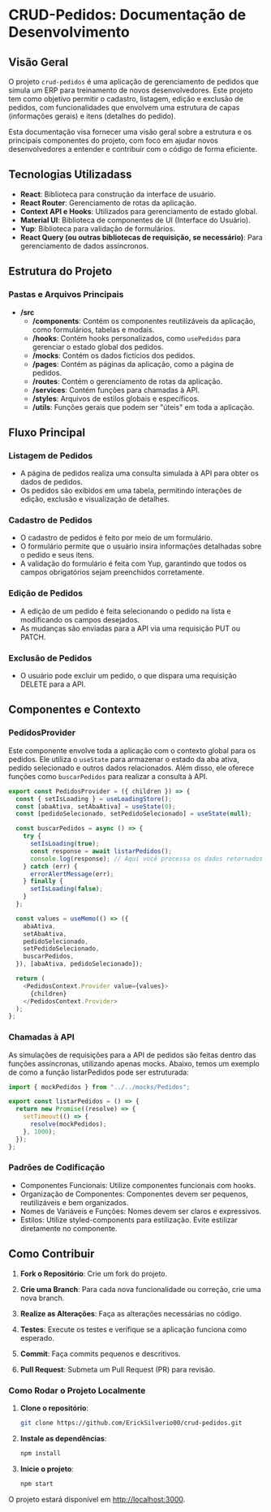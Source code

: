 # CRUD-Pedidos: Documentação de Desenvolvimento

## Visão Geral

O projeto `crud-pedidos` é uma aplicação de gerenciamento de pedidos que simula um ERP para treinamento de novos desenvolvedores. Este projeto tem como objetivo permitir o cadastro, listagem, edição e exclusão de pedidos, com funcionalidades que envolvem uma estrutura de capas (informações gerais) e itens (detalhes do pedido).

Esta documentação visa fornecer uma visão geral sobre a estrutura e os principais componentes do projeto, com foco em ajudar novos desenvolvedores a entender e contribuir com o código de forma eficiente.

## Tecnologias Utilizadass

- **React**: Biblioteca para construção da interface de usuário.
- **React Router**: Gerenciamento de rotas da aplicação.
- **Context API e Hooks**: Utilizados para gerenciamento de estado global.
- **Material UI**: Biblioteca de componentes de UI (Interface do Usuário).
- **Yup**: Biblioteca para validação de formulários.
- **React Query (ou outras bibliotecas de requisição, se necessário)**: Para gerenciamento de dados assíncronos.

## Estrutura do Projeto

### Pastas e Arquivos Principais

- **/src**
  - **/components**: Contém os componentes reutilizáveis da aplicação, como formulários, tabelas e modais.
  - **/hooks**: Contém hooks personalizados, como `usePedidos` para gerenciar o estado global dos pedidos.
  - **/mocks**: Contém os dados fictícios dos pedidos.
  - **/pages**: Contém as páginas da aplicação, como a página de pedidos.
  - **/routes**: Contém o gerenciamento de rotas da aplicação.
  - **/services**: Contém funções para chamadas à API.
  - **/styles**: Arquivos de estilos globais e específicos.
  - **/utils**: Funções gerais que podem ser "úteis" em toda a aplicação.

## Fluxo Principal

### Listagem de Pedidos
- A página de pedidos realiza uma consulta simulada à API para obter os dados de pedidos.
- Os pedidos são exibidos em uma tabela, permitindo interações de edição, exclusão e visualização de detalhes.

### Cadastro de Pedidos
- O cadastro de pedidos é feito por meio de um formulário.
- O formulário permite que o usuário insira informações detalhadas sobre o pedido e seus itens.
- A validação do formulário é feita com Yup, garantindo que todos os campos obrigatórios sejam preenchidos corretamente.

### Edição de Pedidos
- A edição de um pedido é feita selecionando o pedido na lista e modificando os campos desejados.
- As mudanças são enviadas para a API via uma requisição PUT ou PATCH.

### Exclusão de Pedidos
- O usuário pode excluir um pedido, o que dispara uma requisição DELETE para a API.

## Componentes e Contexto

### PedidosProvider

Este componente envolve toda a aplicação com o contexto global para os pedidos. Ele utiliza o `useState` para armazenar o estado da aba ativa, pedido selecionado e outros dados relacionados. Além disso, ele oferece funções como `buscarPedidos` para realizar a consulta à API.

```javascript
export const PedidosProvider = ({ children }) => {
  const { setIsLoading } = useLoadingStore();
  const [abaAtiva, setAbaAtiva] = useState(0);
  const [pedidoSelecionado, setPedidoSelecionado] = useState(null);

  const buscarPedidos = async () => {
    try {
      setIsLoading(true);
      const response = await listarPedidos();
      console.log(response); // Aqui você processa os dados retornados pela API
    } catch (err) {
      errorAlertMessage(err);
    } finally {
      setIsLoading(false);
    }
  };

  const values = useMemo(() => ({
    abaAtiva,
    setAbaAtiva,
    pedidoSelecionado,
    setPedidoSelecionado,
    buscarPedidos,
  }), [abaAtiva, pedidoSelecionado]);

  return (
    <PedidosContext.Provider value={values}>
      {children}
    </PedidosContext.Provider>
  );
};
```

### Chamadas à API

As simulações de requisições para a API de pedidos são feitas dentro das funções assíncronas, utilizando apenas mocks. Abaixo, temos um exemplo de como a função listarPedidos pode ser estruturada:
```javascript
import { mockPedidos } from "../../mocks/Pedidos";

export const listarPedidos = () => {
  return new Promise((resolve) => {
    setTimeout(() => {
      resolve(mockPedidos);
    }, 1000);
  });
};
```

### Padrões de Codificação
- Componentes Funcionais: Utilize componentes funcionais com hooks.
- Organização de Componentes: Componentes devem ser pequenos, reutilizáveis e bem organizados.
- Nomes de Variáveis e Funções: Nomes devem ser claros e expressivos.
- Estilos: Utilize styled-components para estilização. Evite estilizar diretamente no componente.

## Como Contribuir

1. **Fork o Repositório**: Crie um fork do projeto.

2. **Crie uma Branch**: Para cada nova funcionalidade ou correção, crie uma nova branch.

3. **Realize as Alterações**: Faça as alterações necessárias no código.

4. **Testes**: Execute os testes e verifique se a aplicação funciona como esperado.

5. **Commit**: Faça commits pequenos e descritivos.

6. **Pull Request**: Submeta um Pull Request (PR) para revisão.


### Como Rodar o Projeto Localmente

1. **Clone o repositório**:

    ```bash
    git clone https://github.com/ErickSilverio00/crud-pedidos.git
    ```

2. **Instale as dependências**:

    ```bash
    npm install
    ```

3. **Inicie o projeto**:

    ```bash
    npm start
    ```

O projeto estará disponível em [http://localhost:3000](http://localhost:3000).
